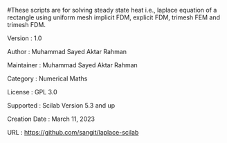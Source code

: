 #These scripts are for solving steady state heat i.e., laplace equation of a rectangle using uniform mesh implicit FDM, explicit 
FDM, trimesh FEM and trimesh FDM.

Version         : 1.0

Author          : Muhammad Sayed Aktar Rahman

Maintainer      : Muhammad Sayed Aktar Rahman

Category        : Numerical Maths

License         : GPL 3.0

Supported       : Scilab Version 5.3 and up

Creation Date   : March 11, 2023

URL             : https://github.com/sangit/laplace-scilab
